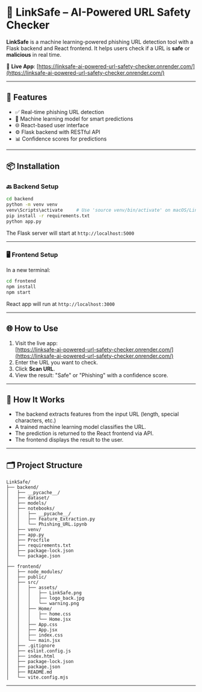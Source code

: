 # 🔗 LinkSafe – AI-Powered URL Safety Checker

**LinkSafe** is a machine learning-powered phishing URL detection tool with a Flask backend and React frontend. It helps users check if a URL is **safe** or **malicious** in real time.

🔗 **Live App**: [https://linksafe-ai-powered-url-safety-checker.onrender.com/](https://linksafe-ai-powered-url-safety-checker.onrender.com/)

---

## 🚀 Features

- ✅ Real-time phishing URL detection  
- 🧠 Machine learning model for smart predictions  
- 🌐 React-based user interface  
- ⚙️ Flask backend with RESTful API  
- 📊 Confidence scores for predictions  

---

## 📦 Installation

### 🔙 Backend Setup

```bash
cd backend
python -m venv venv
venv\Scripts\activate     # Use 'source venv/bin/activate' on macOS/Linux
pip install -r requirements.txt
python app.py
```

The Flask server will start at `http://localhost:5000`

---

### 🖥️ Frontend Setup

In a new terminal:

```bash
cd frontend
npm install
npm start
```

React app will run at `http://localhost:3000`

---

## 🌐 How to Use

1. Visit the live app:  
   [https://linksafe-ai-powered-url-safety-checker.onrender.com/](https://linksafe-ai-powered-url-safety-checker.onrender.com/)
2. Enter the URL you want to check.
3. Click **Scan URL**.
4. View the result: "Safe" or "Phishing" with a confidence score.

---

## 🧠 How It Works

- The backend extracts features from the input URL (length, special characters, etc.)
- A trained machine learning model classifies the URL.
- The prediction is returned to the React frontend via API.
- The frontend displays the result to the user.

---

## 🗂️ Project Structure

```
LinkSafe/
├── backend/
│   ├── __pycache__/
│   ├── dataset/
│   ├── models/
│   ├── notebooks/
│   │   ├── __pycache__/
│   │   ├── Feature_Extraction.py
│   │   └── Phishing_URL.ipynb
│   ├── venv/
│   ├── app.py
│   ├── Procfile
│   ├── requirements.txt
│   ├── package-lock.json
│   └── package.json
│
├── frontend/
│   ├── node_modules/
│   ├── public/
│   ├── src/
│   │   ├── assets/
│   │   │   ├── LinkSafe.png
│   │   │   ├── logo_back.jpg
│   │   │   └── warning.png
│   │   ├── Home/
│   │   │   ├── home.css
│   │   │   └── Home.jsx
│   │   ├── App.css
│   │   ├── App.jsx
│   │   ├── index.css
│   │   └── main.jsx
│   ├── .gitignore
│   ├── eslint.config.js
│   ├── index.html
│   ├── package-lock.json
│   ├── package.json
│   ├── README.md
│   └── vite.config.mjs
```

---

